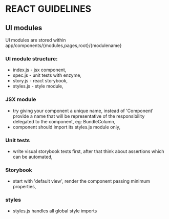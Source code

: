 
# REACT GUIDELINES

## UI modules

UI modules are stored within app/components/{modules,pages,root}/{modulename}

### UI module structure:
* index.js - jsx component,
* spec.js - unit tests with enzyme,
* story.js - react storybook,
* styles.js - style module,

### JSX module
* try giving your component a unique name, instead of 'Component' provide a name that will be representative of the responsibility delegated to the component, eg: BundleColumn,
* component should import its styles.js module only,

### Unit tests
* write visual storybook tests first, after that think about assertions which can be automated,

### Storybook
* start with 'default view', render the component passing minimum properties,


### styles
* styles.js handles all global style imports
